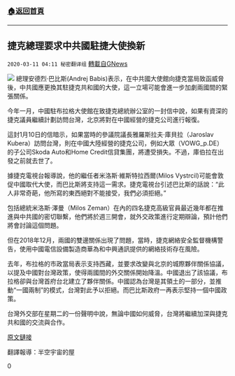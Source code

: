 ###  [:house:返回首頁](https://github.com/ourhimalayas/txt)
---

## 捷克總理要求中共國駐捷大使換新
`2020-03-11 04:11 秘密翻译组` [轉載自GNews](https://gnews.org/zh-hant/138540/)

![](https://s3-ap-northeast-1.amazonaws.com/news.guo.offload.media/wp-content/uploads/2020/03/11040858/1-52.png)
總理安德烈·巴比斯(Andrej Babis)表示，在中共國大使館向捷克當局致函威脅後，中共國應更換其駐捷克共和國的大使，這一立場可能會進一步加劇兩國間的緊張關係。

今年一月，中國駐布拉格大使館在致捷克總統辦公室的一封信中說，如果有資深的捷克議員繼續計劃訪問台灣，北京將對在中國經營的捷克公司進行報復。

這封1月10日的信暗示，如果當時的參議院議長雅羅斯拉夫·庫貝拉（Jaroslav Kubera）訪問台灣，則在中國大陸經營的捷克公司，例如大眾（VOWG\_p.DE）的子公司Skoda Auto和Home Credit信貸集團，將遭受損失。不過，庫伯拉在出發之前就去世了。

據捷克電視台報導說，他的繼任者米洛斯·維斯特拉西爾(Milos Vystrcil)可能會敦促中國取代大使，而巴比斯將支持這一需求。捷克電視台引述巴比斯的話說：“此人非常奇葩，他所寫的東西絕對不能接受，我們必須拒絕。”

包括總統米洛斯·澤曼（Milos Zeman）在內的四名捷克高級官員最近幾年都在推進與中共國的密切聯繫，他們將於週三開會，就外交政策進行定期辯論，預計他們將會討論這個問題。

但在2018年12月，兩國的雙邊關係出現了問題，當時，捷克網絡安全監督機構警告，使用中國電信設備製造商華為和中興通訊提供的網絡技術存在風險。

去年，布拉格的市政當局表示支持西藏，並要求改變與北京的城際夥伴關係協議，以提及中國對台灣政策，使得兩國間的外交關係開始降溫。中國退出了該協議，布拉格卻與台灣首府台北建立了夥伴關係。中國認為台灣是其領土的一部分，並推動“一國兩制”的模式，台灣對此予以拒絕。而巴比斯政府一再表示堅持一個中國政策。

台灣外交部在星期二的一份聲明中說，無論中國如何威脅，台灣將繼續加深與捷克共和國的交流與合作。

[原文鏈接](https://www.reuters.com/article/us-china-czech-idUSKBN20W1EH)

翻譯報導：半空宇宙的屋

0
